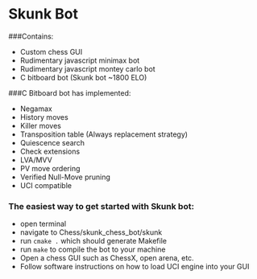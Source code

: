 # Skunk Bot
###Contains:
- Custom chess GUI
- Rudimentary javascript minimax bot
- Rudimentary javascript montey carlo bot
- C bitboard bot (Skunk bot ~1800 ELO)

###C Bitboard bot has implemented:
- Negamax
- History moves
- Killer moves
- Transposition table (Always replacement strategy)
- Quiescence search
- Check extensions
- LVA/MVV
- PV move ordering
- Verified Null-Move pruning
- UCI compatible

### The easiest way to get started with Skunk bot:
- open terminal
- navigate to Chess/skunk_chess_bot/skunk
- run ``cmake .`` which should generate Makefile
- run ``make`` to compile the bot to your machine
- Open a chess GUI such as ChessX, open arena, etc.
- Follow software instructions on how to load UCI engine into your GUI